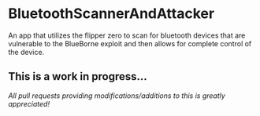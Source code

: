 # BluetoothScannerAndAttacker
An app that utilizes the flipper zero to scan for bluetooth devices that are vulnerable to the BlueBorne exploit and then allows for complete control of the device.

## This is a work in progress... 

*All pull requests providing modifications/additions to this is greatly appreciated!*

